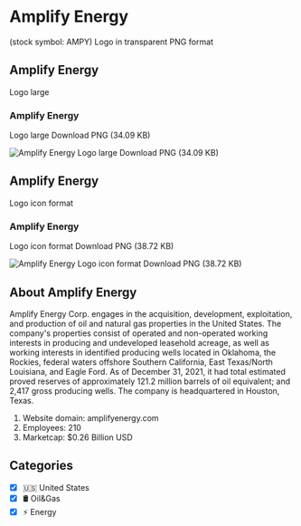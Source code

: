 # Amplify Energy
 (stock symbol: AMPY) Logo in transparent PNG format

## Amplify Energy
 Logo large

### Amplify Energy
 Logo large Download PNG (34.09 KB)

![Amplify Energy
 Logo large Download PNG (34.09 KB)](/img/orig/AMPY_BIG-0da15acb.png)

## Amplify Energy
 Logo icon format

### Amplify Energy
 Logo icon format Download PNG (38.72 KB)

![Amplify Energy
 Logo icon format Download PNG (38.72 KB)](/img/orig/AMPY-50067045.png)

## About Amplify Energy


Amplify Energy Corp. engages in the acquisition, development, exploitation, and production of oil and natural gas properties in the United States. The company's properties consist of operated and non-operated working interests in producing and undeveloped leasehold acreage, as well as working interests in identified producing wells located in Oklahoma, the Rockies, federal waters offshore Southern California, East Texas/North Louisiana, and Eagle Ford. As of December 31, 2021, it had total estimated proved reserves of approximately 121.2 million barrels of oil equivalent; and 2,417 gross producing wells. The company is headquartered in Houston, Texas.

1. Website domain: amplifyenergy.com
2. Employees: 210
3. Marketcap: $0.26 Billion USD


## Categories
- [x] 🇺🇸 United States
- [x] 🛢 Oil&Gas
- [x] ⚡ Energy
